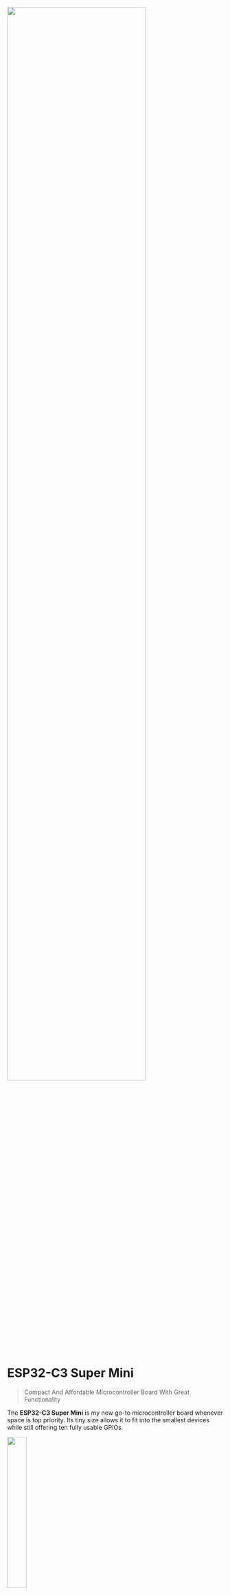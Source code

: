 <img src="/assets/images/processor.png" width="80%" height="80%" />

# ESP32-C3 Super Mini

> Compact And Affordable Microcontroller Board With Great Functionality

The **ESP32-C3 Super Mini** is my new go-to microcontroller board whenever space is top priority. Its tiny size allows it to fit into the smallest devices while still offering ten fully usable GPIOs. 

<img src="images/c3_anglefront_overview_t.png" width="30%" height="30%" />

It is compatible with all **ESP32** development environments, including [ESPHome](https://done.land/tools/software/esphome/introduction/). Additionally, you can directly upload open-source firmware made for the **ESP32**, such as [WLED](https://kno.wled.ge/). 

[Here’s an example project](https://done.land/components/microcontroller/firmware/fromsomeoneelse/wled/) using the **ESP32-C3 Super Mini** and an **8x8 WS2812 LED Panel** to create an awesome colorful light cube—no programming required and just three short wires:

<img src="images/wled_proj_simple_gray6_t.png" width="50%" height="50%" />

## Overview

The **ESP32-C3 Super Mini** is an energy-efficient, widely available, and affordable microcontroller. With its computational power and *4MB* flash storage, it is more than sufficient for most DIY projects. I’ve replaced **Arduino** and **ESP8266** boards with the ESP32-C3 Super Mini in most of my new projects. 

However, there are a few exceptions where other boards are better suited:

* **Many GPIOs:** If a project requires more than *10 GPIOs*, I opt for the [ESP32-S2 Mini](https://done.land/components/microcontroller/families/esp/esp32/developmentboards/esp32-s2/s2mini/). It is cost-effective and has a slightly larger footprint compared to the ESP32-C3 Super Mini. Its extremely flat design makes it easy to integrate into portable devices.

* **Battery Power:** For portable projects, I use the [Lolin32 Lite](https://done.land/components/microcontroller/families/esp/esp32/developmentboards/esp32s/lolin32lite/). This board features a built-in battery charger and boost converter, making it ideal for single-cell *Li-Ion* battery operation. While other boards offer similar functionality, the Lolin32 Lite stands out for its affordability.

* **Display:** When a small color display is needed, I choose the [Lolin TTGO T-Display](https://done.land/components/microcontroller/families/esp/esp32/developmentboards/esp32s/t-display/). It includes a *1.14"* TFT display with a *135x240* resolution, which is well-suited for simple visual output in projects.

* **Compatibility:** For testing or ensuring maximum compatibility, I rely on the [ESP32 DevKitC V4](https://done.land/components/microcontroller/families/esp/esp32/developmentboards/esp32s/esp32devkitcv4/). While larger and less visually appealing, it is the default *ESP32* development board and an excellent starting point for experimenting with new components. Its compatibility minimizes unexpected microcontroller-related issues, allowing focus on integrating and exploring components. Additionally, there are robust [expansion boards](https://done.land/components/microcontroller/expansionboards/devkitcv4/) available, making prototyping with *DuPont* wires easier.

* **Computations:** For projects involving advanced computations, I prefer one of the latest *ESP32-S3* boards, which offer enhanced processing power.

* **WiFi Range:** When extended *WiFi range* is critical, I select boards with external antennas. While the *ESP32-C3 Super Mini* connects reliably to strong home *WiFi networks*, its small size and built-in antenna limit its range.
### Arduino Framework

Getting the ESP32-C3 to work fully in *Arduino IDE* and *PlatformIO* can be a challenge since there is not yet a specific board definition available for it.

While you can use most board definitions that target *ESP32-C3*, they often assign incorrect GPIO pins to important constants used for *SPI* and *I2C* communication.

While it is possible to work around this issue by manually specifying the correct GPIO pin numbers, this is often only feasible when using the slower *software-emulated* interfaces. If you intend to use the faster *hardware* interfaces, most libraries rely on predefined GPIO constants. If these constants are wrong, hardware *SPI* and *I2C* won't work as expected.

In summary, while selecting any *ESP32-C3* board in your development environment may get you started, you will likely run into issues eventually.

#### Finding the Appropriate Board Definition
Since there is not yet a dedicated board definition for the ESP32-C3, you will need to use one that is similar enough. There is a board variant called `esp32c3` that correctly defines the interface pins, although it does not include a proper definition for `LED_BUILTIN`. 

`esp32c3` defines the following constants:

| Pin Constant             | Value   | Remark |
| ------------------------ | :-----: | --- |
| **LED_BUILTIN**        | n/a     | **Incorrect**: should be *8* |
| **SDA** *(I2C)*        | 8       |  |
| **SCL** *(I2C)*        | 9       |  |
| **MOSI**/COPI *(SPI)*  | 6       |  |
| **MISO**/CIPO *(SPI)*  | 5       |  |
| **SCK**/SCL/SCLK *(SPI)* | 4       |  |
| **SS**/CS *(SPI)*      | 7       |  |
| **RX** *(Serial)*      | 20      |  |
| **TX** *(Serial)*      | 21      |  |
| **A0** *(Analog Input)* | 0       |  |
| **A1** *(Analog Input)* | 1       |  |
| **A2** *(Analog Input)* | 2       |  |
| **A3** *(Analog Input)* | 3       |  |
| **A4** *(Analog Input)* | 4       |  |
| **A5** *(Analog Input)* | 5       |  |

To use this board variant, you **must** select the board `esp32-c3-devkitm-1` and specify the board variant `esp32c3`. If you choose a different board, you may not be able to target the correct board variant.

Here is the `platformio.ini` configuration I use:


````
[env:esp32-c3-devkitm-1]
platform = espressif32
board = esp32-c3-devkitm-1
board_build.mcu = esp32c3
framework = arduino
build_flags =
    -D ARDUINO_USB_MODE=1
    -D ARDUINO_USB_CDC_ON_BOOT=1
````

When you use the suggested `platformio.ini`, all pins should be correctly defined, and you are ready for *hardware SPI* and *hardware I2C*. Only the constant `LED_BUILTIN` is wrong.

To make `LED_BUILTIN` work as well, simply re-define this constant in your code:


````
// (re)define BUILTIN_LED as most board definitions get this pin wrong:
#define LED_BUILTIN 8
````

Since *constants* are meant to be **constant**, your change will trigger a (benign) compiler warning that you can ignore:

````
src/main.cpp:5: warning: "LED_BUILTIN" redefined
 #define LED_BUILTIN 8

In file included from D:/.platformio/packages/framework-arduinoespressif32/cores/esp32/esp32-hal-gpio.h:29,
                 from D:/.platformio/packages/framework-arduinoespressif32/cores/esp32/esp32-hal.h:83,
                 from D:/.platformio/packages/framework-arduinoespressif32/cores/esp32/Arduino.h:36,
                 from src/main.cpp:1:
D:/.platformio/packages/framework-arduinoespressif32/variants/esp32c3/pins_arduino.h:11: note: this is the location of the previous definition
 #define LED_BUILTIN LED_BUILTIN  // allow testing #ifdef LED_BUILTIN
````


<details><summary>Verifying Correct Pin Definitions</summary><br/>

If you'd like to double-check whether the pin labels were correctly defined in your development environment, try this code:


````c++
#include <Arduino.h>

// (re)define BUILTIN_LED as most board definitions get this pin wrong:
// (remove this line if you'd like to see what the original definition is)
#define LED_BUILTIN 8


void showPins() {
  // prints currently valid pin assignments to terminal:
  Serial.println("Pin Definitions for the Board:");

  // SPI Pins
  Serial.println("\nSPI Pins:");
  Serial.printf("MISO: %d\n", MISO);
  Serial.printf("MOSI: %d\n", MOSI);
  Serial.printf("SCK: %d\n", SCK);
  Serial.printf("SS (CS): %d\n", SS);

  // I2C Pins
  Serial.println("\nI2C Pins:");
  Serial.printf("SDA: %d\n", SDA);
  Serial.printf("SCL: %d\n", SCL);

  // LED Pin
  Serial.println("\nLED Pin:");
#ifdef LED_BUILTIN
  Serial.printf("LED_BUILTIN: %d\n", LED_BUILTIN);
#else
  Serial.println("No LED_BUILTIN defined for this board.");
#endif

  // DAC Pins
  Serial.println("\nDAC Pins (if available):");
#if defined(DAC1) && defined(DAC2)
  Serial.printf("DAC1: %d\n", DAC1); // Often GPIO25
  Serial.printf("DAC2: %d\n", DAC2); // Often GPIO26
#else
  Serial.println("DAC not available on this board.");
#endif

  // UART/Serial Pins
  Serial.println("\nSerial Pins:");
#if defined(TX) && defined(RX)
  Serial.printf("TX: %d\n", TX);
  Serial.printf("RX: %d\n", RX);
#else
  Serial.println("Default UART TX and RX not defined for this board.");
#endif
}


void setup() {
  // start serial output (baud rate does not matter with USB CDC)
  Serial.begin();
  // set built-in LED on GPIO8 for output
  pinMode(LED_BUILTIN, OUTPUT);
  // wait for the serial output to be ready
  delay(1000);
  // output pin assignments
  showPins();
}

void loop() {
  // blinks built-in LED at 1Hz to check that firmware is running:
  digitalWrite(LED_BUILTIN, HIGH);
  delay(500);
  digitalWrite(LED_BUILTIN, LOW);
  delay(500);
}
````

When you run this code, the output should look like this:

````
Pin Definitions for the Board:

SPI Pins:
MISO: 5
MOSI: 6
SCK: 4
SS (CS): 7

I2C Pins:
SDA: 8
SCL: 9

LED Pin:
LED_BUILTIN: 8

DAC Pins (if available):
DAC not available on this board.

Serial Pins:
Default UART TX and RX not defined for this board.
````
Testing the actual pin definitions can be crucial due to the convoluted and sometimes strange way how the development environment picks the appropriate `pins_arduino.h` file for you.

For example, if you selected the board `seeed_xiao_esp32c3` instead of `esp32-c3-devkitm-1` as suggested above, the otherwise identical `platformio.ini` would use wrong pin assignments.

With this board, *PlatformIO* uses the variant `XIAO_ESP32C3` instead of the explicitly stated variant `esp32c3`. Unfortunately, that variant uses different pin assignments that do not match the *ESP32-C3 SuperMini*.

</details>


Without redefining constants, simply use the GPIO number `8` instead of `LED_BUILTIN` in your code.

Alternatively, you can add a new board definition to *Arduino Core* that correctly and completely describes this board. This work has in fact already been [done](https://github.com/espressif/arduino-esp32/blob/master/variants/nologo_esp32c3_super_mini/pins_arduino.h), and there is now a new board variant called `nologo_esp32c3_super_mini`. However, it seems to take forever for this new board definition to show up in the *Arduino Core* production build.

If you don't want to wait, you can copy the file content and add it manually to your *Arduino Core*.

<details><summary>New and updated board definitions are in the pipeline</summary><br/>

In the latest [arduino-esp32](https://github.com/espressif/arduino-esp32) release from *Espressif*, the ESP32-C3 Super Mini now has dedicated support under the name `nologo_esp32c3_super_mini`:

| Pin Constant             | Value   |
| ------------------------ | :-----: |
| **LED_BUILTIN**        | 8       | 
| **SDA** *(I2C)*        | 8       | 
| **SCL** *(I2C)*        | 9       | 
| **MOSI**/COPI *(SPI)*  | 6       | 
| **MISO**/CIPO *(SPI)*  | 5       | 
| **SCK**/SCL/SCLK *(SPI)* | 4       | 
| **SS**/CS *(SPI)*      | 7       | 
| **RX** *(Serial)*      | 20      | 
| **TX** *(Serial)*      | 21      | 
| **A0** *(Analog Input)* | 0       | 
| **A1** *(Analog Input)* | 1       | 
| **A2** *(Analog Input)* | 2       | 
| **A3** *(Analog Input)* | 3       | 
| **A4** *(Analog Input)* | 4       | 
| **A5** *(Analog Input)* | 5       | 

</details>

### Key Benefits of the ESP32-C3 Super Mini

- **Compact:** The board is extremely small (*22.5x18mm*), making it ideal for space-constrained projects.  
- **User-Friendly:** Compatible with platforms like *PlatformIO* and *ESPHome*. It eliminates the need for manual firmware upload mode or pressing "boot" buttons.  
- **Low Power:** Highly energy-efficient with *Bluetooth BLE* support, making it suitable for battery-powered devices.  
- **Expandable:** Optional battery shields add charging functionality and portable power supply options.  
- **Affordable:** Widely available, occasionally priced under €1.50.  
 

### GPIOs

The board includes a **USB-C** connector and provides **10 fully usable GPIOs**. Additionally, four GPIOs support **analog input**:

<img src="images/esp32-c3-supermini-pins.png" width="100%" height="100%" />

> [!IMPORTANT]  
> In the pin schematic, **D** denotes a **digital-only** GPIO. Always use the actual GPIO number shown in the schematic to avoid confusion with legacy labeling.



## Interfaces

The **ESP32-C3** supports all important communication interfaces:

- **Two-Wire Serial Interface (UART)**  
- **[I2C](https://done.land/fundamentals/interface/i2c/):** Ideal for connecting sensors and displays.  
- **[SPI](https://done.land/fundamentals/interface/spi/):** Suitable for high-speed communication, such as with flash storage or displays.  

Interfaces can be implemented either through software emulation or by utilizing hardware-optimized GPIOs. 

* **Try and use designated GPIOs:** It is highly recommended to use the hardware-optimized GPIOs (see tables below) whenever possible. This significantly improves speed, reduces the workload on the microcontroller, and helps lower overall energy consumption.
* **Custom GPIOs are slower:** Software emulation should be used only when you *must* utilize alternative *GPIOs* or when the interfaces are required infrequently, with low speed or minimal data throughput, such as for reading simple sensor data. 




### Serial Interface

Note the use of `build_flags` in the suggested `platformio.ini` from earlier: 

Microcontrollers like the *ESP32-C3* include full *native* USB support. They no longer use *UART* components. The built-in *USB controller* can act as any USB device and i.e. simulate a keyboard or mouse. 

When you want to use *serial output* - since there is no dedicated *UART* anymore - you need to ask the *USB controller* to act as a *HWCDC* (*Hardware USB Communications Device Class*). This is what the *build flags* do.

In this case, the *USB controller* simulates a *COM interface*, and you can continue to use code like `Serial.println("Hello");` just as if you were using an older microcontroller with external *UART*. If you *do not* include the build flags, then *Serial* would not work, and your code would be unable to send text to a terminal.

There are a few caveats you should know:

* `Serial.begin();` some sources claim that *USB CDC* does not require this statement anymore. That's not true. You still need to *initialize* your serial connection. However, you no longer need to care about *baud rates* any longer. *USB CDC* always uses the maximum USB speed which is much higher than even the highest *baud rates* would allow. That's also the reason why you no longer need a `monitor_speed = ...` in your `platformio.ini`.
* `while (!Serial) {}` often, a loop is used to wait for the *Serial* interface to be fully initialized and ready to use. This may not work anymore with *USB CDC*. You will have to work around this with a fixed `delay(1000);'.



| Serial Pin | ESP32-C3 SuperMini Pin |
| --- | --- |
| RX | 20 |
| TX | 21 |

### SPI

| SPI Pin | ESP32-C3 SuperMini Pin |
| --- | --- |
| MOSI | 6 |
| MISO | 5 |
| SCK | 4 |
| CS | 7 |

### I2C

The *I2C* interface GPIO assignments have been poorly picked by the board designers. *SDA* is on *GPIO8*. This *GPIO* is also wired to the built-in LED.


If you do not care about the built-in LED, then use the default hardware *I2C* pins for optimal performance. If however you want to keep the ability to control this LED without interfering with *I2C*, use *software I2C* by assigning other suitable *GPIOs* like these:

| I2C Pin | ESP32-C3 Super Mini Pin |
|---------|--------------------------|
| SDA     | 1                        |
| SCL     | 3                        |



## GPIO

The **ESP32-C3** features 22 GPIOs of which the **C3 SuperMini** exposes 13 (due to its compact size). 

Of these 13 GPIOs, 10 are freely usable, while the remaining 3 are *strapping pins* and cannot be used during boot.


<img src="images/c3_bottom_overview_t.png" width="50%" height="50%" />

| Pin | Description | Remark |
| --- | --- | --- |
| 5V | External or USB power | Activates the internal voltage regulator and turns on the red power LED |
| G | *GND* | |
| 3.3 | 3.3V directly (3.0-3.6V) | **Bypasses the voltage regulator** and does not turn on the red power LED. Use this pin for low-energy scenarios, such as battery operation, but take **extreme caution** not to exceed the voltage limits. This pin **directly powers** the microcontroller. Exceeding *3.6V* will irreversibly damage the microcontroller. **Do not use LiIon batteries directly**.<br/><br/>When supplying power to the *5V* pin, this pin exposes the *3.3V* produced by the internal voltage regulator. |
| 0-10 | *GPIO0* - *GPIO10* | Pins 2 and 9 are strapping pins reserved during boot. Pin 8 controls the blue LED on the board (inverted). |
| 20-21 | *GPIO20* - *GPIO21* | free to use, no analog input |

All GPIOs are multifunctional and can be configured for various purposes, such as digital I/O, ADC (Analog-to-Digital Converter), UART, SPI, I2C, PWM, and more.

### Ten GPIOs For You

These 10 GPIO pins can be freely used:

| Pin | Remark |
| --- | --- |
| 0 | Digital and analog (ADC1) |
| 2 | Digital and analog (ADC1) |
| 3 | Digital and analog (ADC1) |
| 4 | Digital and analog (ADC1) |
| 5 | Digital and analog (ADC1) |
| 6 | Digital only |
| 7 | Digital only |
| 10 | Digital only |
| 20 | Digital only |
| 21 | Digital only |

### Three GPIOs As Backup

If you require more *GPIOs*, these three can be used with some restrictions. Ensure your circuitry doesn't pull any of these up or down by hardware.

These strapping pins are only used during boot (when the firmware isn't yet active), so you can use them freely in your software (firmware), just make sure your wiring doesn’t tamper with their state, or your board may not boot properly.

| Pin | Remark | Default |
| --- | --- | --- |
| 8 | Connected to blue LED (*low* turns LED on). Controls ROM message printing (not critical). | Floating |
| 2 | Strapping pin, do not use during boot (selects boot mode). | Floating |
| 9 | Strapping pin, do not use during boot (boot button). | Pulled up |

> [!NOTE]  
> *JTAG* is available on *GPIO4*-*GPIO7*.

### Strapping Pins

The strapping pins control the boot behavior during the boot process:

| Mode | GPIO2 | GPIO8 | GPIO9 |
| --- | --- | --- | --- |
| SPI Boot (normal) | *High* | *Any* | *High* |
| UART/JTAG (firmware upload) | *High* | *High* | *High* |


### Programmable LED

*GPIO8* is controlling a built-in *blue LED*. This *LED* is *inverted*; it is sinked, not sourced: *low* turns the LED **on**, and *high* turns it **off**.


Additionally, the board has a **red power LED**, which lights up when the board is connected to **5V** via its internal voltage regulator. If the board is powered through the **3.3V** pin (e.g., via a battery), the red LED automatically turns off, conserving energy in low-power scenarios.

## Programming

The **ESP32-C3 Super Mini** is widely adopted and simple to use.

### PlatformIO
In **PlatformIO**, use the board [`ESP32-C3-DevKitM-1`](https://docs.platformio.org/en/latest/boards/espressif32/esp32-c3-devkitm-1.html) and the variant `esp32c3`.


````
[env:esp32-c3-devkitm-1]
platform = espressif32
board = esp32-c3-devkitm-1
board_build.mcu = esp32c3
framework = arduino
build_flags =
    -D ARDUINO_USB_MODE=1
    -D ARDUINO_USB_CDC_ON_BOOT=1
````


### ESPHome
In *ESPHome configurations*, use the board id `esp32-c3-devkitm-1` and the variant `esp32c3`:

````
esp32:
  board: esp32-c3-devkitm-1
  variant: esp32c3
````

You can adjust and override specs if needed:

````
esphome:
  name: c3-supermini-test
  friendly_name: C3 SuperMini Test
  platformio_options:
    board_build.f_flash: 40000000L
    board_build.flash_mode: dio
    board_build.flash_size: 4MB

esp32:
  board: esp32-c3-devkitm-1
  variant: esp32c3
  framework:
    type: arduino

light:
  - platform: status_led
    name: "Status LED"
    id: esp_status_led
    icon: "mdi:alarm-light"
    pin:
      number: GPIO8
      inverted: true
    restore_mode: ALWAYS_OFF
````



## Caveat: Defective Board Designs

Although the **ESP32-C3 Super Mini** is widely available, subtle differences in board designs have emerged. In 2024, a revised board layout began appearing, which may negatively affect *WiFi connectivity*.

<img src="images/esp32-c3-supermini-defective_design.png" width="100%" height="100%" />

The image compares the original board design (left) with the revised layout (right). In the updated version, the crystal has been moved closer to the ceramic *WiFi antenna*. The gap between antenna and crystal should measure at least *1.0 mm*. Affected boards show a gap of just *0.3 mm*. 

### WiFi Sending Impaired

Users with the flawed board design have reported the following issues:

- While scanning for WiFi networks works, **connecting** to networks is either impossible or very slow.
- Connecting to WiFi sometimes requires **physically touching the antenna** to reduce transmission power.
- Connectivity issues worsen when female pin headers are added, particularly when wires are connected to **pin 21** (near the antenna).


All reports point to interference during *WiFi transmission*, likely caused by the crystal's relocation closer to the antenna. This interference appears to disrupt the signal during transmission. Touching the antenna seems to alleviate the problem:  a reduction of transmission power reduces the interference.


### Workaround


First of all: defective boards can still be used for many tasks that do not involve *WiFi*. 

If you need the board to use WiFi, avoid connections to **pin 21**, and minimize nearby wiring. Pin 21 is closest to the antenna, and wiring in this area seems to induce interference.

A more practical approach is to simply *reduce* the transmission power in the first place, preventing the interference from reaching critical levels.

To reduce transmission power, include the following code snippet in your project:

````c++ 
WiFi.setTxPower(WIFI_POWER_8_5dBm);
````

In *ESPHome*, the [WiFi Component](https://esphome.io/components/wifi.html) offers the option `output_power` and can be set to `8.5dB`.


> [!TIP]
> Most home *WiFi* environments have great coverage and do not need the full *20dB* default transmission power, especially when considering the bad antenna that won't bring much of this RF energy into the air anyway. Lowering transmission power generally reduces energy consumption, heat, and interference. You may want to consider this even with unaffected *ESP32-C3 SuperMini*.


The vast majority of **C3 SuperMini** boards use a flawless design. Only a selected batch in 2024 was affected by this unfortunate design decision. 

Here is the original article: [ESP32-C3 SuperMini Flaw](https://roryhay.es/blog/esp32-c3-super-mini-flaw).

## Performance


The **ESP32-C3** is over twice as fast as an **ESP8266**, thanks to its *single-core* processor running at **160MHz**. Additionally, it features a robust voltage regulator, which is an improvement over the under-rated regulators often found in ESP8266 boards that can brown out when powering power-hungry sensors.


<img src="images/c3_angle_overview_t.png" width="30%" height="30%" />

However, it is outperformed by classic **ESP32S** boards, which feature dual-core processors running at **240MHz**, offering roughly three times the computational power. This increased performance comes with higher power consumption, which may not be ideal for energy-sensitive projects.

For most DIY applications, the *ESP32-C3*'s performance is more than sufficient. If your project involves computationally intensive tasks or demands real-time responsiveness for multiple tasks, consider using a classic **ESP32S** or the newer **ESP32-S3**.



Here’s a quick performance comparison:

| Microcontroller | Performance | SRAM | PSRAM |
| --- | --- | --- | --- |
| ESP32-C3 | 160-200 MIPS | 400 KB | n/a |
| ESP8266 | 80 MIPS | 160 KB + 64 KB Instruction RAM + 96 KB Data RAM | n/a |
| ESP32S | 600 MIPS | 520 KB | Optional, up to 4 MB |

### Key Notes on Performance
- **ESP32-C3:** While slower than the dual-core **ESP32S**, the **C3** is energy-efficient and well-suited for most IoT projects. Its processing speed is more than sufficient for tasks like sensor data handling, simple automation, and communication.
- **ESP8266:** Limited memory and lower processing power make it less ideal for modern projects but still suitable for simple use cases.
- **ESP32S:** A dual-core powerhouse for applications requiring heavy computation, real-time responsiveness, or support for memory-intensive tasks.


## Board Schematics

<img src="images/esp32-c3-supermini-schematic_t.png" width="100%" height="100%" />

> Tags: ESP32-C3, C3, USB CDC

[Visit Page on Website](https://done.land/components/microcontroller/families/esp/esp32/developmentboards/esp32-c3/c3supermini?845657081329241300) - created 2024-08-28 - last edited 2025-01-23
